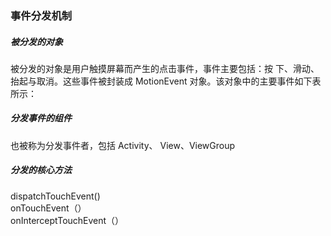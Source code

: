 ### 事件分发机制

##### 被分发的对象 
被分发的对象是用户触摸屏幕而产生的点击事件，事件主要包括：按
下、滑动、抬起与取消。这些事件被封装成 MotionEvent
对象。该对象中的主要事件如下表 所示：

##### 分发事件的组件
也被称为分发事件者，包括 Activity、 View、ViewGroup

##### 分发的核心方法
dispatchTouchEvent()   
onTouchEvent（）  
onInterceptTouchEvent（）